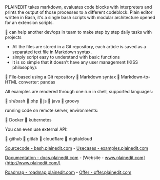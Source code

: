PLAINEDIT takes markdown, evaluates code blocks with interpreters and prints the output of those processes to a different codeblock.
Plain editor written in Bash, it's a single bash scripts with modular architecture opened for an extension scripts.

👋 can help another dev/ops in team to make step by step daily tasks with projects

+ All the files are stored in a Git repository, each article is saved as a separated text file in Markdown syntax.
+ simply script easy to understand with basic functions
+ It is so simple that it doesn't have any user management (KISS philosophy):

👋 File-based using a Git repository
👋 Markdown syntax
👋 Markdown-to-HTML converter: pandas


All examples are rendered through one run in shell, supported languages:

👋 sh/bash
👋 php
👋 js
👋 java
👋 groovy


running code on remote server, environments:

👋 Docker
👋 kubernetes


You can even use external API:  

👋 github
👋 gitlab
👋 cloudflare 
👋 digitalcloud


[Sourcecode - bash.plainedit.com](http://bash.plainedit.com/) - [Usecases - examples.plainedit.com](http://examples.plainedit.com/)

[Documentation - docs.plainedit.com](http://docs.plainedit.com/) - [Website - www.plainedit.com](http://www.plainedit.com/)

[Roadmap - roadmap.plainedit.com](http://roadmap.plainedit.com/) -  [Offer - offer.plainedit.com](http://offer.plainedit.com/)
